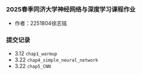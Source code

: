 ### 2025春季同济大学神经网络与深度学习课程作业
- 作者：2251804徐志铭

### 提交记录
- 3.12 `chap1_warmup`
- 3.22 `chap4_simple_neural_network`
- 3.22 `chap5_CNN`